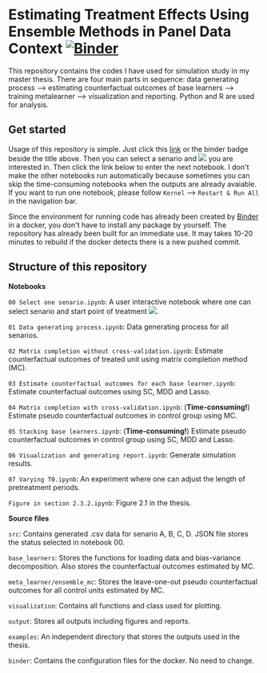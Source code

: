 # Estimating Treatment Effects Using Ensemble Methods in Panel Data Context [![Binder](https://mybinder.org/badge_logo.svg)](https://mybinder.org/v2/gh/lzl257/master_thesis_ensemble/master?filepath=00%20Select%20one%20senario.ipynb) 

This repository contains the codes I have used for simulation study in my master thesis. There are four main parts in sequence: data generating process --> estimating counterfactual outcomes of base learners --> training metalearner --> visualization and reporting.
Python and R are used for analysis.

## Get started

Usage of this repository is simple. Just click this [link](https://mybinder.org/v2/gh/lzl257/master_thesis_ensemble/master?filepath=00%20Select%20one%20senario.ipynb) or the binder badge beside the title above. Then you can select a senario and <img src="https://latex.codecogs.com/gif.latex?T_0" /> you are interested in. Then click the link below to enter the next notebook. I don't make the other notebooks run automatically because sometimes you can skip the time-consuming notebooks when the outputs are already avaiable. If you want to run one notebook, please follow `Kernel` --> `Restart & Run All` in the navigation bar. 

Since the environment for running code has already been created by [Binder](https://mybinder.readthedocs.io/en/latest/) in a docker, you don't have to install any package by yourself. The repository has already been built for an immediate use. It may takes 10-20 minutes to rebuild if the docker detects there is a new pushed commit.

## Structure of this repository

**Notebooks**

`00 Select one senario.ipynb`: A user interactive notebook where one can select senario and start point of treatment <img src="https://latex.codecogs.com/gif.latex?T_0" />.

`01 Data generating process.ipynb`: Data generating process for all senarios.

`02 Matrix completion without cross-validation.ipynb`: Estimate counterfactual outcomes of treated unit using matrix completion method (MC).

`03 Estimate counterfactual outcomes for each base learner.ipynb`: Estimate counterfactual outcomes using SC, MDD and Lasso.

`04 Matrix completion with cross-validation.ipynb`: (**Time-consuming!**) Estimate pseudo counterfactual outcomes in control group using MC.

`05 Stacking base learners.ipynb`: (**Time-consuming!**) Estimate pseudo counterfactual outcomes in control group using SC, MDD and Lasso.

`06 Visualization and generating report.ipynb`: Generate simulation results.

`07 Varying T0.ipynb`: An experiment where one can adjust the length of pretreatment periods.

`Figure in section 2.3.2.ipynb`: Figure 2.1 in the thesis.

**Source files**

`src`: Contains generated .csv data for senario A, B, C, D. JSON file stores the status selected in notebook 00.

`base_learners`: Stores the functions for loading data and bias-variance decomposition. Also stores the counterfactual outcomes estimated by MC.

`meta_learner/ensemble_mc`: Stores the leave-one-out pseudo counterfactual outcomes for all control units estimated by MC.

`visualization`: Contains all functions and class used for plotting.

`output`: Stores all outputs including figures and reports.

`examples`: An independent directory that stores the outputs used in the thesis.

`binder`: Contains the configuration files for the docker. No need to change.
